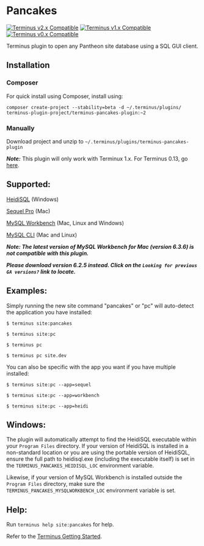 # Pancakes

[![Terminus v2.x Compatible](https://img.shields.io/badge/terminus-v2.x-green.svg)](https://github.com/terminus-plugin-project/terminus-pancakes/releases/tag/2.0)
[![Terminus v1.x Compatible](https://img.shields.io/badge/terminus-v1.x-green.svg)](https://github.com/terminus-plugin-project/terminus-pancakes/releases/tag/1.0)
[![Terminus v0.x Compatible](https://img.shields.io/badge/terminus-v0.x-green.svg)](https://github.com/terminus-plugin-project/terminus-pancakes/releases/tag/0.1)

Terminus plugin to open any Pantheon site database using a SQL GUI client.

## Installation

### Composer

For quick install using Composer, install using:

`composer create-project --stability=beta -d ~/.terminus/plugins/ terminus-plugin-project/terminus-pancakes-plugin:~2`

### Manually

Download project and unzip to `~/.terminus/plugins/terminus-pancakes-plugin`


**_Note:_** This plugin will only work with Terminux 1.x. For Terminus 0.13, go [here](https://github.com/derimagia/terminus-pancakes/releases/tag/0.1).


## Supported:
[HeidiSQL](http://www.heidisql.com/) (Windows)

[Sequel Pro](http://www.sequelpro.com/) (Mac)

[MySQL Workbench](https://dev.mysql.com/downloads/workbench/) (Mac, Linux and Windows)

[MySQL CLI](https://dev.mysql.com/doc/refman/5.5/en/mysql.html) (Mac and Linux)

**_Note: The latest version of MySQL Workbench for Mac (version 6.3.6) is not compatible with this plugin._**

**_Please download version 6.2.5 instead.  Click on the `Looking for previous GA versions?` link to locate._**

## Examples:

Simply running the new site command "pancakes" or "pc" will auto-detect the application you have installed:

`$ terminus site:pancakes`

`$ terminus site:pc`

`$ terminus pc`

`$ terminus pc site.dev`

You can also be specific with the app you want if you have multiple installed:

`$ terminus site:pc --app=sequel`

`$ terminus site:pc --app=workbench`

`$ terminus site:pc --app=heidi`

## Windows:
The plugin will automatically attempt to find the HeidiSQL executable within your `Program Files` directory.  If your version of HeidiSQL is installed in a non-standard location or you are using the portable version of HeidiSQL, ensure the full path to heidisql.exe (including the executable itself) is set in the `TERMINUS_PANCAKES_HEIDISQL_LOC` environment variable.

Likewise, if your version of MySQL Workbench is installed outside the `Program Files` directory, make sure the `TERMINUS_PANCAKES_MYSQLWORKBENCH_LOC` environment variable is set.

## Help:
Run `terminus help site:pancakes` for help.

Refer to the [Terminus Getting Started](https://pantheon.io/docs/terminus/plugins/).
